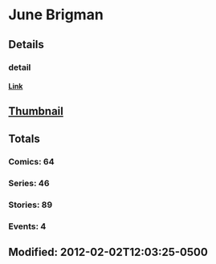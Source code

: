 # June  Brigman 
## Details
### detail
#### [Link](http://marvel.com/comics/creators/1298/june_brigman?utm_campaign=apiRef&utm_source=225578a89fc76f3d20fbffda5d17a88d)
## [Thumbnail](http://i.annihil.us/u/prod/marvel/i/mg/6/70/4c3652dd90e36.jpg)
## Totals
### Comics: 64
### Series: 46
### Stories: 89
### Events: 4
## Modified: 2012-02-02T12:03:25-0500
